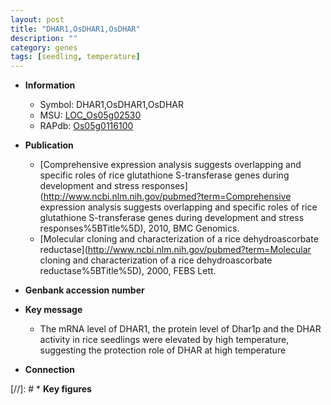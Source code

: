 ```yaml
---
layout: post
title: "DHAR1,OsDHAR1,OsDHAR"
description: ""
category: genes
tags: [seedling, temperature]
---
```


* **Information**  
    + Symbol: DHAR1,OsDHAR1,OsDHAR  
    + MSU: [LOC_Os05g02530](http://rice.plantbiology.msu.edu/cgi-bin/ORF_infopage.cgi?orf=LOC_Os05g02530)  
    + RAPdb: [Os05g0116100](http://rapdb.dna.affrc.go.jp/viewer/gbrowse_details/irgsp1?name=Os05g0116100)  

* **Publication**  
    + [Comprehensive expression analysis suggests overlapping and specific roles of rice glutathione S-transferase genes during development and stress responses](http://www.ncbi.nlm.nih.gov/pubmed?term=Comprehensive expression analysis suggests overlapping and specific roles of rice glutathione S-transferase genes during development and stress responses%5BTitle%5D), 2010, BMC Genomics.
    + [Molecular cloning and characterization of a rice dehydroascorbate reductase](http://www.ncbi.nlm.nih.gov/pubmed?term=Molecular cloning and characterization of a rice dehydroascorbate reductase%5BTitle%5D), 2000, FEBS Lett.

* **Genbank accession number**  

* **Key message**  
    + The mRNA level of DHAR1, the protein level of Dhar1p and the DHAR activity in rice seedlings were elevated by high temperature, suggesting the protection role of DHAR at high temperature

* **Connection**  

[//]: # * **Key figures**  



